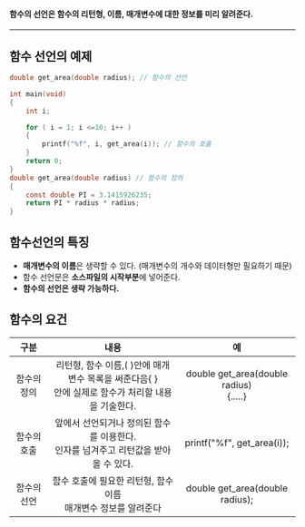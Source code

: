 #### 함수의 선언은 함수의 리턴형, 이름, 매개변수에 대한 정보를 미리 알려준다. ####
___

## 함수 선언의 예제 ##

```c
double get_area(double radius); // 함수의 선언

int main(void)
{
	int i;

	for ( i = 1; i <=10; i++ )
	{
		printf("%f", i, get_area(i)); // 함수의 호출
	}
	return 0;
}
double get_area(double radius) // 함수의 정의
{
	const double PI = 3.1415926235;
	return PI * radius * radius;
}
```

## 함수선언의 특징 ##

- **매개변수의 이름**은 생략할 수 있다. 
  (매개변수의 개수와 데이터형만 필요하기 때문)
- 함수 선언문은 **소스파일의 시작부분**에 넣어준다.
- **함수의 선언은 생략 가능하다.**

## 함수의 요건 ##
|   구분   |                               내용                               |                     예                     |
| :----: | :------------------------------------------------------------: | :---------------------------------------: |
| 함수의 정의 | 리턴형, 함수 이름,( )안에 매개변수 목록을 써준다음{ }<br>안에  실제로 함수가 처리할 내용을 기술한다. | double get_area(double radius)<br>{.....} |
| 함수의 호출 |       앞에서 선언되거나 정의된 함수를 이용한다.<br>인자를 넘겨주고 리턴값을 받아올 수 있다.       |        printf("%f", get_area(i));         |
| 함수의 선언 |             함수 호출에 필요한 리턴형, 함수 이름<br>매개변수 정보를 알려준다             |      double get_area(double radius);      |
